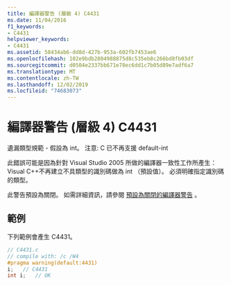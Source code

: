 ```yaml
---
title: 編譯器警告 (層級 4) C4431
ms.date: 11/04/2016
f1_keywords:
- C4431
helpviewer_keywords:
- C4431
ms.assetid: 58434ab6-dd8d-427b-953a-602fb7453ae6
ms.openlocfilehash: 102e9bdb2804988875d8c535eb8c266bd8fb03df
ms.sourcegitcommit: d0504e2337bb671e78ec6dd1c7b05d89e7adf6a7
ms.translationtype: MT
ms.contentlocale: zh-TW
ms.lasthandoff: 12/02/2019
ms.locfileid: "74683073"
---
```

# <a name="compiler-warning-level-4-c4431"></a>編譯器警告 (層級 4) C4431

遺漏類型規範 - 假設為 int。 注意: C 已不再支援 default-int

此錯誤可能是因為針對 Visual Studio 2005 所做的編譯器一致性工作所產生： Visual C++不再建立不具類型的識別碼做為 int （預設值）。 必須明確指定識別碼的類型。

此警告預設為關閉。 如需詳細資訊，請參閱 [預設為關閉的編譯器警告](../../preprocessor/compiler-warnings-that-are-off-by-default.md) 。

## <a name="example"></a>範例

下列範例會產生 C4431。

```c
// C4431.c
// compile with: /c /W4
#pragma warning(default:4431)
i;   // C4431
int i;   // OK
```